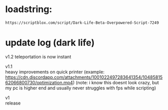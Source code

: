 # loadstring:
```
https://scriptblox.com/script/Dark-Life-Beta-Overpowered-Script-7249
```

# update log (dark life)  
v1.2
teleportation is now instant

v1.1  
heavy improvements on quick printer (example: https://cdn.discordapp.com/attachments/1001022497283641354/1048581562066800730/optimization.mp4) (note: i know this doesnt look crazy, but my pc is higher end and usually never struggles with fps while scripting)

v1  
release

